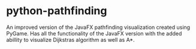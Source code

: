 # python-pathfinding

An improved version of the JavaFX pathfinding visualization created using PyGame. Has all the functionality of the JavaFX version with the added abillity to visualize Dijkstras algorithm as well as A*.
